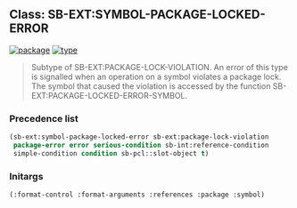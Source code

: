 ## Class: SB-EXT:SYMBOL-PACKAGE-LOCKED-ERROR
[![package](https://img.shields.io/badge/Package-SB--EXT-5f9ea0.svg?style=social&colorA=999999)](../) [![type](https://img.shields.io/badge/Type-Class-5f9ea0.svg?style=social&colorA=999999)](../#class) 

> Subtype of SB-EXT:PACKAGE-LOCK-VIOLATION. An error of this type is
> signalled when an operation on a symbol violates a package lock. The
> symbol that caused the violation is accessed by the function
> SB-EXT:PACKAGE-LOCKED-ERROR-SYMBOL.

### Precedence list
```cl
(sb-ext:symbol-package-locked-error sb-ext:package-lock-violation
 package-error error serious-condition sb-int:reference-condition
 simple-condition condition sb-pcl::slot-object t)
```
### Initargs
```cl
(:format-control :format-arguments :references :package :symbol)
```

